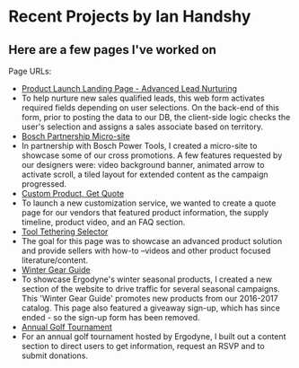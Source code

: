 # Recent Projects by Ian Handshy
## Here are a few pages I've worked on

Page URLs:
* [Product Launch Landing Page - Advanced Lead Nurturing](https://www.ergodyne.com/skoll)
 * To help nurture new sales qualified leads, this web form activates required fields depending on user selections. On the back-end of this form, prior to posting the data to our DB, the client-side logic checks the user's selection and assigns a sales associate based on territory.
* [Bosch Partnership Micro-site](https://www.ergodyne.com/bosch)
 * In partnership with Bosch Power Tools, I created a micro-site to showcase some of our cross promotions. A few features requested by our designers were: video background banner, animated arrow to activate scroll, a tiled layout for extended content as the campaign progressed.
* [Custom Product, Get Quote](https://www.ergodyne.com/custom-multi-band.html)
 * To launch a new customization service, we wanted to create a quote page for our vendors that featured product information, the supply timeline, product video, and an FAQ section.
* [Tool Tethering Selector](https://www.google.com)
 * The goal for this page was to showcase an advanced product solution and provide sellers with how-to –videos and other product focused literature/content.
* [Winter Gear Guide](https://www.ergodyne.com/winter-gear-guide-sign-up.html)
 * To showcase Ergodyne's winter seasonal products, I created a new section of the website to drive traffic for several seasonal campaigns. This 'Winter Gear Guide' promotes new products from our 2016-2017 catalog. This page also featured a giveaway sign-up, which has since ended - so the sign-up form has been removed.
* [Annual Golf Tournament](https://www.ergodyne.com/65-roses-sign-up)
 * For an annual golf tournament hosted by Ergodyne, I built out a content section to direct users to get information, request an RSVP and to submit donations.
